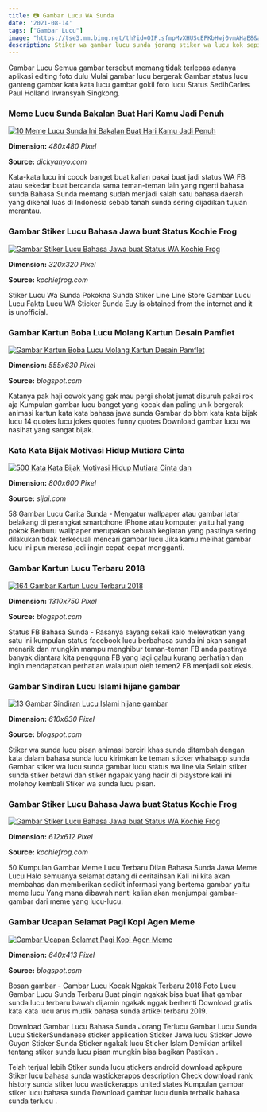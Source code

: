 ```yaml
---
title: 📷 Gambar Lucu WA Sunda
date: '2021-08-14'
tags: ["Gambar Lucu"]
image: "https://tse3.mm.bing.net/th?id=OIP.sfmpMvXHUScEPKbHwj0vmAHaE8&amp;pid=15.1"
description: Stiker wa gambar lucu sunda jorang stiker wa lucu kok sepi stiker wa lucu malam jumat stiker wa lucu sunda jorang stiker wa lucu sunda kasar stiker wa masuk 
---
```




Gambar Lucu Semua gambar tersebut memang tidak terlepas adanya aplikasi editing foto dulu Mulai gambar lucu bergerak Gambar status lucu ganteng gambar kata kata lucu gambar gokil foto lucu Status SedihCarles Paul Holland Irwansyah Singkong.



### Meme Lucu Sunda Bakalan Buat Hari Kamu Jadi Penuh 

[![10 Meme Lucu Sunda Ini Bakalan Buat Hari Kamu Jadi Penuh ](https://1.bp.blogspot.com/-JL4ujFZDfN4/XQcm2bjm-AI/AAAAAAAACmw/8xaUZ0eK-KkzsiaSmcTgVpU3aPQDqvyegCLcBGAs/s640/7.jpg)](https://1.bp.blogspot.com/-JL4ujFZDfN4/XQcm2bjm-AI/AAAAAAAACmw/8xaUZ0eK-KkzsiaSmcTgVpU3aPQDqvyegCLcBGAs/s640/7.jpg)


**Dimension:** _480x480 Pixel_ 

**Source:** _dickyanyo.com_ 


Kata-kata lucu ini cocok banget buat kalian pakai buat jadi status WA FB atau sekedar buat bercanda sama teman-teman lain yang ngerti bahasa sunda Bahasa Sunda memang sudah menjadi salah satu bahasa daerah yang dikenal luas di Indonesia sebab tanah sunda sering dijadikan tujuan merantau.


### Gambar Stiker Lucu Bahasa Jawa buat Status Kochie Frog

[![Gambar Stiker Lucu Bahasa Jawa buat Status WA  Kochie Frog](https://1.bp.blogspot.com/-mi_hTFaWDU0/VgVie0CbqjI/AAAAAAAAaGs/sJdPFBGFa3k/s320/stiker_lucu_bahasa_jawa_2.jpg)](https://1.bp.blogspot.com/-mi_hTFaWDU0/VgVie0CbqjI/AAAAAAAAaGs/sJdPFBGFa3k/s320/stiker_lucu_bahasa_jawa_2.jpg)


**Dimension:** _320x320 Pixel_ 

**Source:** _kochiefrog.com_ 


Stiker Lucu Wa Sunda Pokokna Sunda Stiker Line Line Store Gambar Lucu Lucu Fakta Lucu WA Sticker Sunda Euy is obtained from the internet and it is unofficial.


### Gambar Kartun Boba Lucu Molang Kartun Desain Pamflet 

[![Gambar Kartun Boba Lucu  Molang Kartun Desain Pamflet ](https://lh5.googleusercontent.com/proxy/OAIFPJkJPfLJnT8i6QqBvI50MzPYzGwKXEciF4a99HabnHuvuV3lDzuEr6hB8Xn6cXPAkG2aL-be6U9rxJYAyh27S5zJtS-f3XEfik56GG_Xq1KProi5vtkD3w=w1200-h630-p-k-no-nu)](https://lh5.googleusercontent.com/proxy/OAIFPJkJPfLJnT8i6QqBvI50MzPYzGwKXEciF4a99HabnHuvuV3lDzuEr6hB8Xn6cXPAkG2aL-be6U9rxJYAyh27S5zJtS-f3XEfik56GG_Xq1KProi5vtkD3w=w1200-h630-p-k-no-nu)


**Dimension:** _555x630 Pixel_ 

**Source:** _blogspot.com_ 


Katanya pak haji cowok yang gak mau pergi sholat jumat disuruh pakai rok aja Kumpulan gambar lucu banget yang kocak dan paling unik bergerak animasi kartun kata kata bahasa jawa sunda Gambar dp bbm kata kata bijak lucu 14 quotes lucu jokes quotes funny quotes Download gambar lucu wa nasihat yang sangat bijak.


###  Kata Kata Bijak Motivasi Hidup Mutiara Cinta 

[![500 Kata Kata Bijak Motivasi Hidup Mutiara Cinta dan ](http://sijai.com/wp-content/uploads/2017/11/Kata-Kata-Bijak-Lucu-Singkat-800x600.jpg)](http://sijai.com/wp-content/uploads/2017/11/Kata-Kata-Bijak-Lucu-Singkat-800x600.jpg)


**Dimension:** _800x600 Pixel_ 

**Source:** _sijai.com_ 


58 Gambar Lucu Carita Sunda - Mengatur wallpaper atau gambar latar belakang di perangkat smartphone iPhone atau komputer yaitu hal yang pokok Berburu wallpaper merupakan sebuah kegiatan yang pastinya sering dilakukan tidak terkecuali mencari gambar lucu Jika kamu melihat gambar lucu ini pun merasa jadi ingin cepat-cepat mengganti.


###  Gambar Kartun Lucu Terbaru 2018

[![164 Gambar Kartun Lucu Terbaru 2018](https://2.bp.blogspot.com/-BQaUZtGGLbg/Wi2UKUQAchI/AAAAAAAACcY/J0cEntxIVegdXMNQWFuY1MIo8OWKFfmMQCLcBGAs/s1600/gambar-kartun-lucu-bergerak%2B-%2B12112017%2B023800%2B-%2B12112017%2B024423.jpg)](https://2.bp.blogspot.com/-BQaUZtGGLbg/Wi2UKUQAchI/AAAAAAAACcY/J0cEntxIVegdXMNQWFuY1MIo8OWKFfmMQCLcBGAs/s1600/gambar-kartun-lucu-bergerak%2B-%2B12112017%2B023800%2B-%2B12112017%2B024423.jpg)


**Dimension:** _1310x750 Pixel_ 

**Source:** _blogspot.com_ 


Status FB Bahasa Sunda - Rasanya sayang sekali kalo melewatkan yang satu ini kumpulan status facebook lucu berbahasa sunda ini akan sangat menarik dan mungkin mampu menghibur teman-teman FB anda pastinya banyak diantara kita pengguna FB yang lagi galau kurang perhatian dan ingin mendapatkan perhatian walaupun oleh temen2 FB menjadi sok eksis.


### Gambar Sindiran Lucu Islami hijane gambar

[![13 Gambar Sindiran Lucu Islami  hijane gambar](https://lh3.googleusercontent.com/proxy/wuxXGnIT8p8zfLeSXVl7J-R60WRF41IHI9ginjZwQbeHhjxbr_sG08gXnNDzPPn33EItrx0kl2V-rZuP67somwkay2_cUO_42Cv9x80OSynCnrD0Wj-Gqm3xIurDbMJxJVUiF2W9rhJxw3YqUWB4iyaMj8-E2BxZtsK5dh3aaggZtG4ERCqLgKpvpXeZRpNoN4LDW2d6TCo5f1n0UZY=w1200-h630-p-k-no-nu)](https://lh3.googleusercontent.com/proxy/wuxXGnIT8p8zfLeSXVl7J-R60WRF41IHI9ginjZwQbeHhjxbr_sG08gXnNDzPPn33EItrx0kl2V-rZuP67somwkay2_cUO_42Cv9x80OSynCnrD0Wj-Gqm3xIurDbMJxJVUiF2W9rhJxw3YqUWB4iyaMj8-E2BxZtsK5dh3aaggZtG4ERCqLgKpvpXeZRpNoN4LDW2d6TCo5f1n0UZY=w1200-h630-p-k-no-nu)


**Dimension:** _610x630 Pixel_ 

**Source:** _blogspot.com_ 


Stiker wa sunda lucu pisan animasi berciri khas sunda ditambah dengan kata dalam bahasa sunda lucu kirimkan ke teman sticker whatsapp sunda Gambar stiker wa lucu sunda gambar lucu status wa line via Selain stiker sunda stiker betawi dan stiker ngapak yang hadir di playstore kali ini molehoy kembali Stiker wa sunda lucu pisan.


### Gambar Stiker Lucu Bahasa Jawa buat Status Kochie Frog

[![Gambar Stiker Lucu Bahasa Jawa buat Status WA  Kochie Frog](https://2.bp.blogspot.com/-bTDlXD_VyU8/VgVieys58BI/AAAAAAAAaGo/J9vs2zFMEtM/s1600/stiker_lucu_bahasa_jawa.jpg)](https://2.bp.blogspot.com/-bTDlXD_VyU8/VgVieys58BI/AAAAAAAAaGo/J9vs2zFMEtM/s1600/stiker_lucu_bahasa_jawa.jpg)


**Dimension:** _612x612 Pixel_ 

**Source:** _kochiefrog.com_ 


50 Kumpulan Gambar Meme Lucu Terbaru Dilan Bahasa Sunda Jawa Meme Lucu Halo semuanya selamat datang di ceritaihsan Kali ini kita akan membahas dan memberikan sedikit informasi yang bertema gambar yaitu meme lucu Yang mana dibawah nanti kalian akan menjumpai gambar-gambar dari meme yang lucu-lucu.


### Gambar Ucapan Selamat Pagi Kopi Agen Meme

[![Gambar Ucapan Selamat Pagi Kopi  Agen Meme](https://lh3.googleusercontent.com/proxy/ek9YF_PYpgPLH1nnLlqoxuAWDXbxfPLQcyo_42L6bz3-YTjludg_sM6z2wntPnsIO9cYIG4yTeoKC-iI6OXj2-p7BSV3wLaVpAEfvzCGYFI2B1UeSk0ChjHRVBAyu22iFFJZ8a7DVJGlTM48=w1200-h630-p-k-no-nu)](https://lh3.googleusercontent.com/proxy/ek9YF_PYpgPLH1nnLlqoxuAWDXbxfPLQcyo_42L6bz3-YTjludg_sM6z2wntPnsIO9cYIG4yTeoKC-iI6OXj2-p7BSV3wLaVpAEfvzCGYFI2B1UeSk0ChjHRVBAyu22iFFJZ8a7DVJGlTM48=w1200-h630-p-k-no-nu)


**Dimension:** _640x413 Pixel_ 

**Source:** _blogspot.com_ 



Bosan gambar - Gambar Lucu Kocak Ngakak Terbaru 2018 Foto Lucu Gambar Lucu Sunda Terbaru Buat pingin ngakak bisa buat lihat gambar sunda lucu terbaru bawah dijamin ngakak nggak berhenti Download gratis kata kata lucu arus mudik bahasa sunda artikel terbaru 2019.


Download Gambar Lucu Bahasa Sunda Jorang Terlucu Gambar Lucu Sunda Lucu StickerSundanese sticker application Sticker Jawa lucu Sticker Jowo Guyon Sticker Sunda Sticker ngakak lucu Sticker Islam Demikian artikel tentang stiker sunda lucu pisan mungkin bisa bagikan Pastikan .


Telah terjual lebih Stiker sunda lucu stickers android download apkpure Stiker lucu bahasa sunda wastickerapps description Check download rank history sunda stiker lucu wastickerapps united states Kumpulan gambar stiker lucu bahasa sunda Download gambar lucu dunia terbalik bahasa sunda terlucu .




